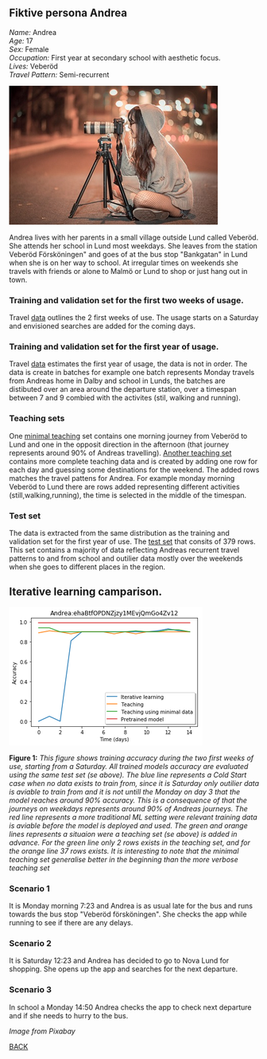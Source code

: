 ## Fiktive persona Andrea
_Name:_ Andrea<br/>
_Age:_ 17<br/>
_Sex:_ Female<br/>
_Occupation:_ First year at secondary school with aesthetic focus.<br/>
_Lives:_ Veberöd<br/>
_Travel Pattern:_ Semi-recurrent

![Andrea](https://github.com/k3larra/commuter/raw/master/images/Andrea.jpg)

Andrea lives with her parents in a small village outside Lund called Veberöd. She attends her school in Lund most weekdays. She leaves from the station Veberöd Försköningen" and goes of at the bus stop "Bankgatan" in Lund when she is on her way to school. At irregular times on weekends she travels with friends or alone to Malmö or Lund to shop or just hang out in town.

### Training and validation set for the first two weeks of usage.
Travel [data](https://github.com/k3larra/commuter/blob/master/data/ehaBtfOPDNZjzy1MEvjQmGo4Zv12_start14days.csv) outlines the 2 first weeks of use. The usage starts on a Saturday and envisioned searches are added for the coming days.

### Training and validation set for the first year of usage.
Travel [data](https://github.com/k3larra/commuter/blob/master/data/ehaBtfOPDNZjzy1MEvjQmGo4Zv12_train_valid.csv) estimates the first year of usage, the data is not in order. The data is create in batches for example one batch represents Monday travels from Andreas home in Dalby and school in Lunds, the batches are distibuted over an area around the departure station, over a timespan between 7 and 9 combied with the activites (stil, walking and running).

### Teaching sets
One [minimal teaching](https://github.com/k3larra/commuter/blob/master/data/ehaBtfOPDNZjzy1MEvjQmGo4Zv12_teaching_set_minimal.csv) set contains one morning journey from Veberöd to Lund and one in the opposit direction in the afternoon (that journey represents around 90% of Andreas travelling). [Another teaching set](https://github.com/k3larra/commuter/blob/master/data/ehaBtfOPDNZjzy1MEvjQmGo4Zv12_teaching_set.csv) contains more complete teaching data and is created by adding one row for each day and guessing some destinations for the weekend. The added rows matches the travel pattens for Andrea. For example monday morning Veberöd to Lund there are rows added representing different activities (still,walking,running), the time is selected in the middle of the timespan.

### Test set
The data is extracted from the same distribution as the training and validation set for the first year of use. The [test set](https://github.com/k3larra/commuter/blob/master/data/ehaBtfOPDNZjzy1MEvjQmGo4Zv12_test.csv) that consits of 379 rows. This set contains a majority of data reflecting Andreas recurrent travel patterns to and from school and outilier data mostly over the weekends when she goes to different places in the region.

## Iterative learning camparison.
![Andrea](https://github.com/k3larra/commuter/raw/master/images/AndreaTraining.png)

**Figure 1:** *This figure shows training accuracy during the two first weeks of use, starting from a Saturday. All trained models accuracy are evaluated using the same test set (se above). The blue line represents a Cold Start case when no data exists to train from, since it is Saturday only outilier data is aviable to train from and it is not untill the Monday on day 3 that the model reaches around 90% accuracy. This is a consequence of that the journeys on weekdays represents around 90% of Andreas journeys. The red line represents a more traditional ML setting were relevant training data is aviable before the model is deployed and used. The green and orange lines represents a situaion were a teaching set (se above) is added in advance. For the green line only 2 rows exists in the teaching set, and for the orange line 37 rows exists. It is interesting to note that the minimal teaching set generalise better in the beginning than the more verbose teaching set*

### Scenario 1
It is Monday morning 7:23 and Andrea is as usual late for the bus and runs towards the bus stop "Veberöd försköningen". She checks the app while running to see if there are any delays.


### Scenario 2
It is Saturday 12:23 and Andrea has decided to go to Nova Lund for shopping. She opens up the app and searches for the next departure.


### Scenario 3
In school a Monday 14:50 Andrea checks the app to check next departure and if she needs to hurry to the bus.


<!-- ### Predictions for the scenarios (Not finalized) -->
<!-- * [Predictions after one week use](Andrea_week.ipynb)
* [Predictions after one month use](Andrea_month.ipynb)
* [Predictions after one year use](Andrea_year.ipynb) -->

*Image from Pixabay*

[BACK](README.md)
